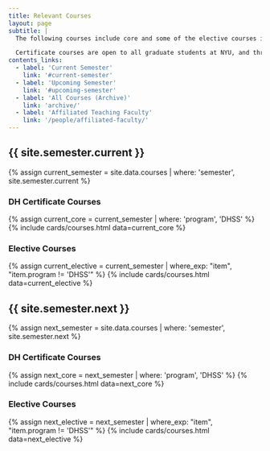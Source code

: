 ```yaml
---
title: Relevant Courses
layout: page
subtitle: |
  The following courses include core and some of the elective courses in the [Advanced Certificate in Digital Humanities](/curriculum/certificate/), offered through the Graduate School of Arts and Sciences.

  Certificate courses are open to all graduate students at NYU, and through the consortium to PhD candidates at other institutions.
contents_links:
  - label: 'Current Semester'
    link: '#current-semester'
  - label: 'Upcoming Semester'
    link: '#upcoming-semester'
  - label: 'All Courses (Archive)'
    link: 'archive/'
  - label: 'Affiliated Teaching Faculty'
    link: '/people/affiliated-faculty/'
---
```


<h2 id="current-semester">{{ site.semester.current }}</h2>
{% assign current_semester =  site.data.courses | where: 'semester', site.semester.current %}

### DH Certificate Courses
{% assign current_core = current_semester | where: 'program', 'DHSS' %}
{% include cards/courses.html data=current_core %}

### Elective Courses
{% assign current_elective = current_semester | where_exp: "item", "item.program != 'DHSS'" %}
{% include cards/courses.html data=current_elective %}

<h2 id="upcoming-semester">{{ site.semester.next }}</h2>
{% assign next_semester =  site.data.courses | where: 'semester', site.semester.next %}

### DH Certificate Courses
{% assign next_core = next_semester | where: 'program', 'DHSS' %}
{% include cards/courses.html data=next_core %}

### Elective Courses
{% assign next_elective = next_semester | where_exp: "item", "item.program != 'DHSS'" %}
{% include cards/courses.html data=next_elective %}
